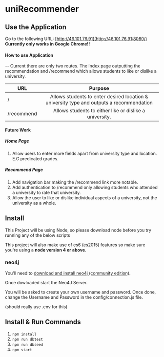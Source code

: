 # uniRecommender

## Use the Application

Go to the following URL: [http://46.101.76.91](http://46.101.76.91:8080/)
 **Currently only works in Google Chrome!!**
####  How to use Application

-- Current there are only two routes. The Index page outputting the recommendation and /recommend which
    allows students to like or dislike a university.

| URL           | Purpose       |
| ------------- |:-------------:|
| /             | Allows students to enter desired location & university type and outputs a recommendation |
| /recommend    | Allows students to either like or dislike a university.                                  |  

####  Future Work

#####  Home Page

1. Allow users to enter more fields apart from university type and location. E.G predicated grades.

#####  Recommend Page

1. Add navigation bar making the /recommend link more notable.
2. Add authentication to /recommend only allowing students who attended a university to rate that university.
3. Allow the user to like or dislike individual aspects of a university, not the university as a whole.

## Install

This Project will be using Node, so please download node before you try running any of the below scripts

This project will also make use of es6 (es2015) features so make sure you're using a **node version 4 or above**.

### neo4j

You'll need to [download and install neo4j (community edition)](http://neo4j.com/download/).

Once dowloaded start the Neo4J Server.

You will be asked to create your own username and password. Once done, change the Username and Password in the config/connection.js file.

(should really use .env for this)

## Install & Run Commands

1. `npm install`
2. `npm run dbtest`
3. `npm run dbseed`
4. `npm start`

